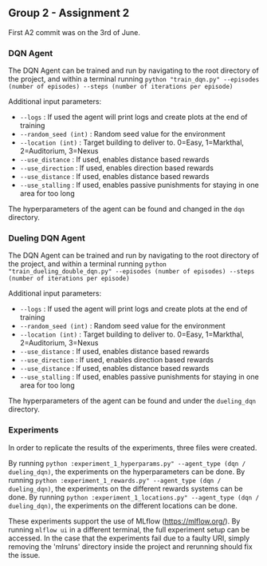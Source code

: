 ## Group 2 - Assignment 2

First A2 commit was on the 3rd of June. 


### DQN Agent 
The DQN Agent can be trained and run by navigating to the root directory of the project, and within a terminal running `python "train_dqn.py" --episodes (number of episodes) --steps (number of iterations per episode)`

Additional input parameters: 
- `--logs` : If used the agent will print logs and create plots at the end of training
- `--random_seed (int)` : Random seed value for the environment
- `--location (int)` : Target building to deliver to. 0=Easy, 1=Markthal, 2=Auditorium, 3=Nexus
- `--use_distance` : If used, enables distance based rewards
- `--use_direction` : If used, enables direction based rewards
- `--use_distance` : If used, enables distance based rewards
- `--use_stalling` : If used, enables passive punishments for staying in one area for too long

The hyperparameters of the agent can be found and changed in the `dqn` directory.


### Dueling DQN Agent

The DQN Agent can be trained and run by navigating to the root directory of the project, and within a terminal running `python "train_dueling_double_dqn.py" --episodes (number of episodes) --steps (number of iterations per episode)`

Additional input parameters: 
- `--logs` : If used the agent will print logs and create plots at the end of training
- `--random_seed (int)` : Random seed value for the environment
- `--location (int)` : Target building to deliver to. 0=Easy, 1=Markthal, 2=Auditorium, 3=Nexus
- `--use_distance` : If used, enables distance based rewards
- `--use_direction` : If used, enables direction based rewards
- `--use_distance` : If used, enables distance based rewards
- `--use_stalling` : If used, enables passive punishments for staying in one area for too long

The hyperparameters of the agent can be found and under the `dueling_dqn` directory.


### Experiments 

In order to replicate the results of the experiments, three files were created. 

By running `python :experiment_1_hyperparams.py" --agent_type (dqn / dueling_dqn)`, the experiments on the hyperparameters can be done.
By running `python :experiment_1_rewards.py" --agent_type (dqn / dueling_dqn)`, the experiments on the different rewards systems can be done.
By running `python :experiment_1_locations.py" --agent_type (dqn / dueling_dqn)`, the experiments on the different locations can be done.

These experiments support the use of MLflow (https://mlflow.org/). By running `mlflow ui` in a different terminal, the full experiment setup can be accessed. In the case that the experiments fail due to a faulty URI, simply removing the 'mlruns' directory inside the project and rerunning should fix the issue. 
